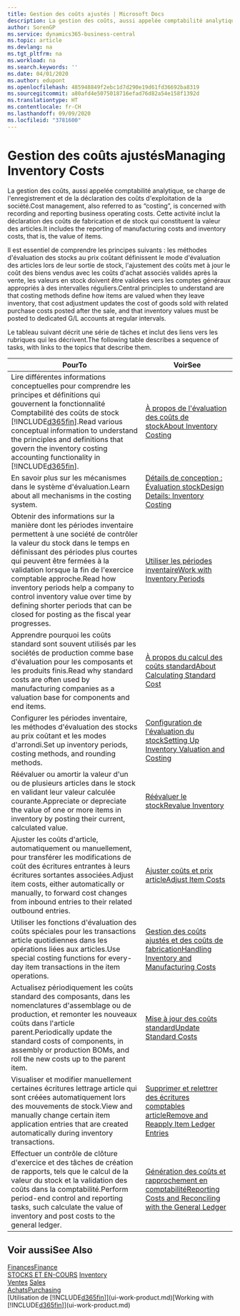 ```yaml
---
title: Gestion des coûts ajustés | Microsoft Docs
description: La gestion des coûts, aussi appelée comptabilité analytique, se charge de l'enregistrement et de la déclaration des coûts d'exploitation de la société. Cette activité inclut la déclaration des coûts de fabrication et de stock qui constituent la valeur des articles.
author: SorenGP
ms.service: dynamics365-business-central
ms.topic: article
ms.devlang: na
ms.tgt_pltfrm: na
ms.workload: na
ms.search.keywords: ''
ms.date: 04/01/2020
ms.author: edupont
ms.openlocfilehash: 485948849f2ebc1d7d290e19d61fd36692ba8319
ms.sourcegitcommit: a80afd4e5075018716efad76d82a54e158f1392d
ms.translationtype: HT
ms.contentlocale: fr-CH
ms.lasthandoff: 09/09/2020
ms.locfileid: "3781600"
---
```

# <a name="managing-inventory-costs"></a><span data-ttu-id="4547a-104">Gestion des coûts ajustés</span><span class="sxs-lookup"><span data-stu-id="4547a-104">Managing Inventory Costs</span></span>
<span data-ttu-id="4547a-105">La gestion des coûts, aussi appelée comptabilité analytique, se charge de l'enregistrement et de la déclaration des coûts d'exploitation de la société.</span><span class="sxs-lookup"><span data-stu-id="4547a-105">Cost management, also referred to as “costing”, is concerned with recording and reporting business operating costs.</span></span> <span data-ttu-id="4547a-106">Cette activité inclut la déclaration des coûts de fabrication et de stock qui constituent la valeur des articles.</span><span class="sxs-lookup"><span data-stu-id="4547a-106">It includes the reporting of manufacturing costs and inventory costs, that is, the value of items.</span></span>   

<span data-ttu-id="4547a-107">Il est essentiel de comprendre les principes suivants : les méthodes d'évaluation des stocks au prix coûtant définissent le mode d'évaluation des articles lors de leur sortie de stock, l'ajustement des coûts met à jour le coût des biens vendus avec les coûts d'achat associés validés après la vente, les valeurs en stock doivent être validées vers les comptes généraux appropriés à des intervalles réguliers.</span><span class="sxs-lookup"><span data-stu-id="4547a-107">Central principles to understand are that costing methods define how items are valued when they leave inventory, that cost adjustment updates the cost of goods sold with related purchase costs posted after the sale, and that inventory values must be posted to dedicated G/L accounts at regular intervals.</span></span>

<span data-ttu-id="4547a-108">Le tableau suivant décrit une série de tâches et inclut des liens vers les rubriques qui les décrivent.</span><span class="sxs-lookup"><span data-stu-id="4547a-108">The following table describes a sequence of tasks, with links to the topics that describe them.</span></span>

|<span data-ttu-id="4547a-109">**Pour**</span><span class="sxs-lookup"><span data-stu-id="4547a-109">**To**</span></span>|<span data-ttu-id="4547a-110">**Voir**</span><span class="sxs-lookup"><span data-stu-id="4547a-110">**See**</span></span>|  
|------------|-------------|  
|<span data-ttu-id="4547a-111">Lire différentes informations conceptuelles pour comprendre les principes et définitions qui gouvernent la fonctionnalité Comptabilité des coûts de stock [!INCLUDE[d365fin](includes/d365fin_md.md)].</span><span class="sxs-lookup"><span data-stu-id="4547a-111">Read various conceptual information to understand the principles and definitions that govern the inventory costing accounting functionality in [!INCLUDE[d365fin](includes/d365fin_md.md)].</span></span>|[<span data-ttu-id="4547a-112">À propos de l'évaluation des coûts de stock</span><span class="sxs-lookup"><span data-stu-id="4547a-112">About Inventory Costing</span></span>](finance-learn-about-costing.md)|  
|<span data-ttu-id="4547a-113">En savoir plus sur les mécanismes dans le système d'évaluation.</span><span class="sxs-lookup"><span data-stu-id="4547a-113">Learn about all mechanisms in the costing system.</span></span>|[<span data-ttu-id="4547a-114">Détails de conception : Évaluation stock</span><span class="sxs-lookup"><span data-stu-id="4547a-114">Design Details: Inventory Costing</span></span>](design-details-inventory-costing.md)|
|<span data-ttu-id="4547a-115">Obtenir des informations sur la manière dont les périodes inventaire permettent à une société de contrôler la valeur du stock dans le temps en définissant des périodes plus courtes qui peuvent être fermées à la validation lorsque la fin de l'exercice comptable approche.</span><span class="sxs-lookup"><span data-stu-id="4547a-115">Read how inventory periods help a company to control inventory value over time by defining shorter periods that can be closed for posting as the fiscal year progresses.</span></span>|[<span data-ttu-id="4547a-116">Utiliser les périodes inventaire</span><span class="sxs-lookup"><span data-stu-id="4547a-116">Work with Inventory Periods</span></span>](finance-how-to-work-with-inventory-periods.md)|
|<span data-ttu-id="4547a-117">Apprendre pourquoi les coûts standard sont souvent utilisés par les sociétés de production comme base d'évaluation pour les composants et les produits finis.</span><span class="sxs-lookup"><span data-stu-id="4547a-117">Read why standard costs are often used by manufacturing companies as a valuation base for components and end items.</span></span>|[<span data-ttu-id="4547a-118">À propos du calcul des coûts standard</span><span class="sxs-lookup"><span data-stu-id="4547a-118">About Calculating Standard Cost</span></span>](finance-about-calculating-standard-cost.md)|
|<span data-ttu-id="4547a-119">Configurer les périodes inventaire, les méthodes d'évaluation des stocks au prix coûtant et les modes d'arrondi.</span><span class="sxs-lookup"><span data-stu-id="4547a-119">Set up inventory periods, costing methods, and rounding methods.</span></span>|[<span data-ttu-id="4547a-120">Configuration de l'évaluation du stock</span><span class="sxs-lookup"><span data-stu-id="4547a-120">Setting Up Inventory Valuation and Costing</span></span>](finance-set-up-inventory-valuation-and-costing.md)|
|<span data-ttu-id="4547a-121">Réévaluer ou amortir la valeur d'un ou de plusieurs articles dans le stock en validant leur valeur calculée courante.</span><span class="sxs-lookup"><span data-stu-id="4547a-121">Appreciate or depreciate the value of one or more items in inventory by posting their current, calculated value.</span></span>|[<span data-ttu-id="4547a-122">Réévaluer le stock</span><span class="sxs-lookup"><span data-stu-id="4547a-122">Revalue Inventory</span></span>](inventory-how-revalue-inventory.md)|
|<span data-ttu-id="4547a-123">Ajuster les coûts d'article, automatiquement ou manuellement, pour transférer les modifications de coût des écritures entrantes à leurs écritures sortantes associées.</span><span class="sxs-lookup"><span data-stu-id="4547a-123">Adjust item costs, either automatically or manually, to forward cost changes from inbound entries to their related outbound entries.</span></span>|[<span data-ttu-id="4547a-124">Ajuster coûts et prix article</span><span class="sxs-lookup"><span data-stu-id="4547a-124">Adjust Item Costs</span></span>](inventory-how-adjust-item-costs.md)|
|<span data-ttu-id="4547a-125">Utiliser les fonctions d'évaluation des coûts spéciales pour les transactions article quotidiennes dans les opérations liées aux articles.</span><span class="sxs-lookup"><span data-stu-id="4547a-125">Use special costing functions for every-day item transactions in the item operations.</span></span>|[<span data-ttu-id="4547a-126">Gestion des coûts ajustés et des coûts de fabrication</span><span class="sxs-lookup"><span data-stu-id="4547a-126">Handling Inventory and Manufacturing Costs</span></span>](finance-handle-inventory-and-manufacturing-costs.md)|  
|<span data-ttu-id="4547a-127">Actualisez périodiquement les coûts standard des composants, dans les nomenclatures d'assemblage ou de production, et remonter les nouveaux coûts dans l'article parent.</span><span class="sxs-lookup"><span data-stu-id="4547a-127">Periodically update the standard costs of components, in assembly or production BOMs, and roll the new costs up to the parent item.</span></span>|[<span data-ttu-id="4547a-128">Mise à jour des coûts standard</span><span class="sxs-lookup"><span data-stu-id="4547a-128">Update Standard Costs</span></span>](finance-how-to-update-standard-costs.md)|
|<span data-ttu-id="4547a-129">Visualiser et modifier manuellement certaines écritures lettrage article qui sont créées automatiquement lors des mouvements de stock.</span><span class="sxs-lookup"><span data-stu-id="4547a-129">View and manually change certain item application entries that are created automatically during inventory transactions.</span></span>|[<span data-ttu-id="4547a-130">Supprimer et relettrer des écritures comptables article</span><span class="sxs-lookup"><span data-stu-id="4547a-130">Remove and Reapply Item Ledger Entries</span></span>](finance-how-to-remove-and-reapply-item-entries.md)|
|<span data-ttu-id="4547a-131">Effectuer un contrôle de clôture d'exercice et des tâches de création de rapports, tels que le calcul de la valeur du stock et la validation des coûts dans la comptabilité.</span><span class="sxs-lookup"><span data-stu-id="4547a-131">Perform period-end control and reporting tasks, such calculate the value of inventory and post costs to the general ledger.</span></span>|[<span data-ttu-id="4547a-132">Génération des coûts et rapprochement en comptabilité</span><span class="sxs-lookup"><span data-stu-id="4547a-132">Reporting Costs and Reconciling with the General Ledger</span></span>](finance-report-costs-and-reconcile-with-the-general-ledger.md)|

## <a name="see-also"></a><span data-ttu-id="4547a-133">Voir aussi</span><span class="sxs-lookup"><span data-stu-id="4547a-133">See Also</span></span>  
 [<span data-ttu-id="4547a-134">Finances</span><span class="sxs-lookup"><span data-stu-id="4547a-134">Finance</span></span>](finance.md)  
 <span data-ttu-id="4547a-135">[STOCKS ET EN-COURS](inventory-manage-inventory.md) </span><span class="sxs-lookup"><span data-stu-id="4547a-135">[Inventory](inventory-manage-inventory.md) </span></span>  
 <span data-ttu-id="4547a-136">[Ventes](sales-manage-sales.md) </span><span class="sxs-lookup"><span data-stu-id="4547a-136">[Sales](sales-manage-sales.md) </span></span>  
 [<span data-ttu-id="4547a-137">Achats</span><span class="sxs-lookup"><span data-stu-id="4547a-137">Purchasing</span></span>](purchasing-manage-purchasing.md)  
 <span data-ttu-id="4547a-138">[Utilisation de [!INCLUDE[d365fin](includes/d365fin_md.md)]](ui-work-product.md)</span><span class="sxs-lookup"><span data-stu-id="4547a-138">[Working with [!INCLUDE[d365fin](includes/d365fin_md.md)]](ui-work-product.md)</span></span>
